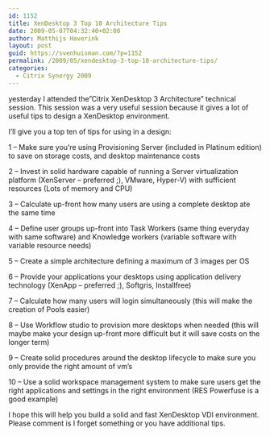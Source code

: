 ```yaml
---
id: 1152
title: XenDesktop 3 Top 10 Architecture Tips
date: 2009-05-07T04:32:40+02:00
author: Matthijs Haverink
layout: post
guid: https://svenhuisman.com/?p=1152
permalink: /2009/05/xendesktop-3-top-10-architecture-tips/
categories:
  - Citrix Synergy 2009
---
```

yesterday I attended the&#8221;Citrix XenDesktop 3 Architecture&#8221; technical session. This session was a very useful session because it gives a lot of useful tips to design a XenDesktop environment.

I&#8217;ll give you a top ten of tips for using in a design:

1 &#8211; Make sure you&#8217;re using Provisioning Server (included in Platinum edition) to save on storage costs, and desktop maintenance costs

2 &#8211; Invest in solid hardware capable of running a Server virtualization platform (XenServer &#8211; preferred ;), VMware, Hyper-V) with sufficient resources (Lots of memory and CPU)

3 &#8211; Calculate up-front how many users are using a complete desktop ate the same time<!--more-->

4 &#8211; Define user groups up-front into Task Workers (same thing everyday with same software) and Knowledge workers (variable software with variable resource needs)

5 &#8211; Create a simple architecture defining a maximum of 3 images per OS

6 &#8211; Provide your applications your desktops using application delivery technology (XenApp &#8211; preferred ;), Softgris, Installfree)

7 &#8211; Calculate how many users will login simultaneously (this will make the creation of Pools easier)

8 &#8211; Use Workflow studio to provision more desktops when needed (this will maybe make your design up-front more difficult but it will save costs on the longer term)

9 &#8211; Create solid procedures around the desktop lifecycle to make sure you only provide the right amount of vm&#8217;s

10 &#8211; Use a solid workspace management system to make sure users get the right applications and settings in the right environment (RES Powerfuse is a good example)

I hope this will help you build a solid and fast XenDesktop VDI environment. Please comment is I forget something or you have additional tips.